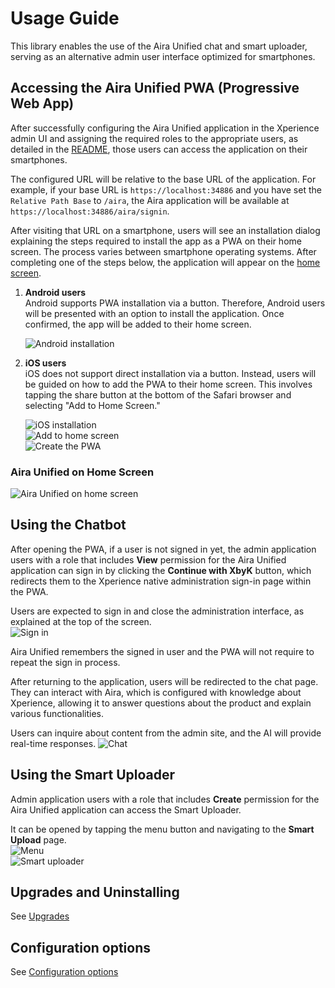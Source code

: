 # Usage Guide

This library enables the use of the Aira Unified chat and smart uploader, serving as an alternative admin user interface optimized for smartphones.

## Accessing the Aira Unified PWA (Progressive Web App)

After successfully configuring the Aira Unified application in the Xperience admin UI and assigning the required roles to the appropriate users, as detailed in the [README](../README.md), those users can access the application on their smartphones.

The configured URL will be relative to the base URL of the application. For example, if your base URL is `https://localhost:34886` and you have set the `Relative Path Base` to `/aira`, the Aira application will be available at `https://localhost:34886/aira/signin`.

After visiting that URL on a smartphone, users will see an installation dialog explaining the steps required to install the app as a PWA on their home screen. The process varies between smartphone operating systems. After completing one of the steps below, the application will appear on the [home screen](#aira-unified-on-home-screen).

1. **Android users**  
   Android supports PWA installation via a button. Therefore, Android users will be presented with an option to install the application. Once confirmed, the app will be added to their home screen.

   ![Android installation](/images/AiraUnifiedInstallationDialogAndroid.png)

2. **iOS users**  
   iOS does not support direct installation via a button. Instead, users will be guided on how to add the PWA to their home screen. This involves tapping the share button at the bottom of the Safari browser and selecting "Add to Home Screen."

   ![iOS installation](/images/AiraUnifiedInstallationDialogIOS.jpg)  
   ![Add to home screen](/images/AiraUnifiedAddToHomeScreen.jpg)  
   ![Create the PWA](/images/AiraUnifiedCreatePWA.jpg)  

### Aira Unified on Home Screen
![Aira Unified on home screen](/images/AiraUnifiedOnHomeScreen.jpg)

## Using the Chatbot

After opening the PWA, if a user is not signed in yet, the admin application users with a role that includes **View** permission for the Aira Unified application can sign in by clicking the **Continue with XbyK** button, which redirects them to the Xperience native administration sign-in page within the PWA.

Users are expected to sign in and close the administration interface, as explained at the top of the screen.  
![Sign in](/images/AiraUnifiedSignIn.jpg)

Aira Unified remembers the signed in user and the PWA will not require to repeat the sign in process.

After returning to the application, users will be redirected to the chat page.
They can interact with Aira, which is configured with knowledge about Xperience, allowing it to answer questions about the product and explain various functionalities.

Users can inquire about content from the admin site, and the AI will provide real-time responses.
![Chat](/images/AiraUnifiedChat.jpg)

## Using the Smart Uploader

Admin application users with a role that includes **Create** permission for the Aira Unified application can access the Smart Uploader.

It can be opened by tapping the menu button and navigating to the **Smart Upload** page.  
![Menu](/images/AiraUnifiedNavigation.jpg)  
![Smart uploader](/images/SmartAssetUploader.jpg)

## Upgrades and Uninstalling

See [Upgrades](Upgrades.md)

## Configuration options

See [Configuration options](Configuration-Options.md)